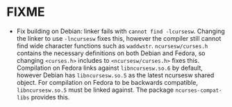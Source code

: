 # FIXME

* Fix building on Debian: linker fails with `cannot find -lcursesw`.
  Changing the linker to use `-lncursesw` fixes this, however the compiler
  still cannot find wide character functions such as `waddwstr`.
  `ncursesw/curses.h` contains the necessary definitions on both Debian and
  Fedora, so changing `<curses.h>` includes to `<ncursesw/curses.h>` fixes this.
  Compilation on Fedora links against `libncursesw.so.6` by default, however
  Debian has `libncursesw.so.5` as the latest ncursesw shared object.
  For compilation on Fedora to be backwards compatible, `libncursesw.so.5` must
  be linked against. The package `ncurses-compat-libs` provides this.
